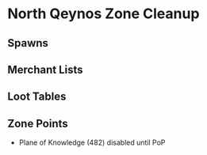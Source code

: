 # North Qeynos Zone Cleanup

## Spawns

## Merchant Lists

## Loot Tables

## Zone Points

* Plane of Knowledge (482) disabled until PoP
